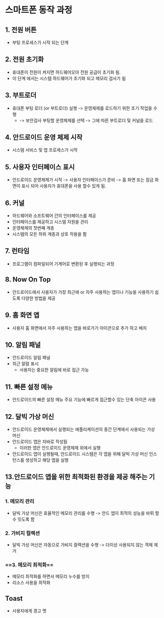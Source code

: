 # 스마트폰 동작 과정
## 1. 전원 버튼
- 부팅 프로세스가 시작 되는 단계

## 2. 전원 초기화
- 휴대폰이 전원이 켜지면 하드웨어오아 전원 공급이 초기화 됨.
- 이 단계 에서는 시스템 하드웨어가 초기화 되고 메모리 검사가 됨

## 3. 부트로더
- 휴대폰 부팅 로더 (or 부트로더) 실행 -> 운영체제를 로드하기 위한 초기 작업을 수행
	- -> 보안검사 부팅할 운영체제를 선택
	  -> 그에 따른 부트로더 및 커널을 로드

## 4. 안드로이드 운영 체제 시작
- 시스템 서비스 및 앱 프로세스가 시작

## 5. 사용자 인터페이스 표시
- 안드로이드 운영체제가 시작 -> 사용자 인터페이스가 준비 -> 홈 화면 또는 잠금 화면이 표시 되어 사용자가 휴대폰을 사용 할수 있게 됨.

## 6. 커널
- 하드웨어와 소프트웨어 간의 인터페이스를 제공
- 인터페이스를 제공하고 시스템 자원을 관리
- 운영체제의 첫번째 계층
- 시스템의 모든 하위 계층과 상호 작용을 함

## 7. 런타임
- 프로그램이 컴파일되어 기계어로 변환된 후 실행되는 과정

## 8. Now On Top
- 안드로이드에서 사용자가 가장 최근에 or 자주 사용하는 앱이나 기능을 사용하기 쉽도록 다양한 방법을 제공

## 9. 홈 화면 앱
- 사용자 홈 화면에서 자주 사용하는 앱을 바로가기 아이콘으로 추가 하고 배치

## 10. 알림 패널
- 안드로이드 알림 패널
- 최근 알람 표시
	- 사용자는 중요한 알림에 바로 접근 가능

## 11. 빠른 설정 메뉴
- 안드로이드의 빠른 설정 메뉴 주요 기능에 빠르게 접근할수 있는 단축 아이콘 사용

## 12. 달빅 가상 머신
- 안드로이드 운영체제에서 실행되는 애플리케이션의 중간 단계에서 사용되는 가상 머신
- 안드로이드 앱은 자바로 작성됨
	- 이러한 앱은 안드로이드 운영체제 위에서 실행
- 안드로이드 앱이 실행될때, 안드로이드 시스템은 각 앱을 위해 달빅 가상 머신 인스턴스를 생성하고 해당 앱을 실행

## 13.안드로이드 앱을 위한 최적화된 환경을 제공 해주는 기능
### 1. 메모리 관리
- 달빅 가상 머신은 효율적인 메모리 관리를 수행 -> 안드 앱이 최적의 성능을 바뤼 할수 잇도록 함

### 2. 가비지 컬렉션
- 달빅 가상 머신은 자동으로 가비지 컬랙션을 수행 -> 더이상 사용되지 않는 객체 제거

###  ==3. 메모리 최적화==
- 메모리 최적화를 하면서 메모리 누수를 방지
- 리소스 사용을 최적화

## Toast 
- 사용자에게 경고 멧